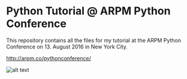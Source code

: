 # Python Tutorial @ ARPM Python Conference

This repository contains all the files for my tutorial at the ARPM Python Conference on 13. August 2016 in New York City.

http://arpm.co/pythonconference/

![alt text](http://hilpisch.com/tpq_logo.png "TPQ Logo")